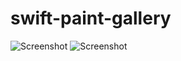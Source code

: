# swift-paint-gallery

![Screenshot](https://raw.github.com/seijuroseta/swift-paint-gallery/master/task.png)
![Screenshot](https://raw.github.com/seijuroseta/swift-paint-gallery/master/xAN-Qzy_Sbw.jpeg.png)
